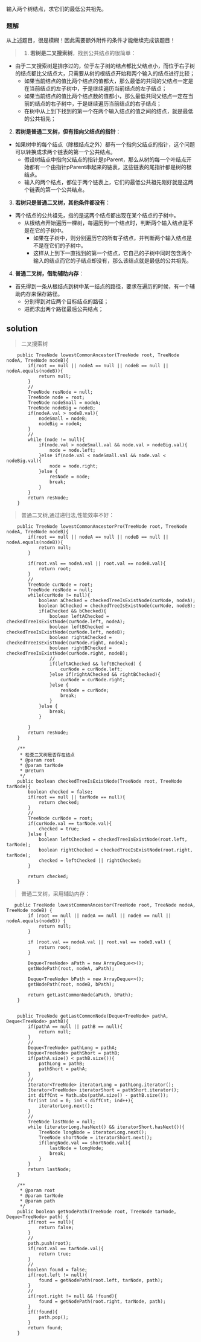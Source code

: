 输入两个树结点，求它们的最低公共祖先。

### 题解

从上述题目，很是模糊！因此需要额外附件的条件才能继续完成该题目！

>1. **若树是二叉搜索树**，找到公共结点的很简单：
  + 由于二叉搜索树是排序过的，位于左子树的结点都比父结点小，而位于右子树的结点都比父结点大，只需要从树的根结点开始和两个输入的结点进行比较；
    + 如果当前结点的值比两个结点的值都大，那么最低的共同的父结点一定是在当前结点的左子树中，于是继续遍历当前结点的左子结点；
    + 如果当前结点的值比两个结点数的值都小，那么最低共同父结点一定在当前的结点的右子树中，于是继续遍历当前结点的右子结点；
    + 在树中从上到下找到的第一个在两个输入结点的值之间的结点，就是最低的公共祖先；
2. **若树是普通二叉树，但有指向父结点的指针**：
  + 如果树中的每个结点（除根结点之外）都有一个指向父结点的指针，这个问题可以转换成求两个链表的第一个公共结点。
    + 假设树结点中指向父结点的指针是pParent，那么从树的每一个叶结点开始都有一个由指针pParent串起来的链表，这些链表的尾指针都是树的根结点。
    + 输入的两个结点，都位于两个链表上，它们的最低公共祖先刚好就是这两个链表的第一个公共结点。
3. **若树只是普通二叉树，其他条件都没有**：
  + 两个结点的公共祖先，指的是这两个结点都出现在某个结点的子树中。
    + 从根结点开始遍历一棵树，每遍历到一个结点时，判断两个输入结点是不是在它的子树中。
      + 如果在子树中，则分别遍历它的所有子结点，并判断两个输入结点是不是在它们的子树中。
      + 这样从上到下一直找到的第一个结点，它自己的子树中同时包含两个输入的结点而它的子结点却没有，那么该结点就是最低的公共祖先。
4. **普通二叉树，借助辅助内存**：
  + 首先得到一条从根结点到树中某一结点的路径，要求在遍历的时候，有一个辅助内存来保存路径。
    + 分别得到对应两个目标结点的路径；
    + 进而求出两个路径最后公共结点； 

## solution

> 二叉搜索树

```
	public TreeNode lowestCommonAncestor(TreeNode root, TreeNode nodeA, TreeNode nodeB){
        if(root == null || nodeA == null || nodeB == null || nodeA.equals(nodeB)){
            return null;
        }
        //
        TreeNode resNode = null;
        TreeNode node = root;
        TreeNode nodeSmall = nodeA;
        TreeNode nodeBig = nodeB;
        if(nodeA.val > nodeB.val){
            nodeSmall = nodeB;
            nodeBig = nodeA;
        }
        //
        while (node != null){
            if(node.val > nodeSmall.val && node.val > nodeBig.val){
                node = node.left;
            }else if(node.val < nodeSmall.val && node.val < nodeBig.val){
                node = node.right;
            }else {
                resNode = node;
                break;
            }
        }
        return resNode;
    }
```

>普通二叉树,通过递归法,性能效率不好：

```
    public TreeNode lowestCommonAncestorPro(TreeNode root, TreeNode nodeA, TreeNode nodeB){
        if(root == null || nodeA == null || nodeB == null || nodeA.equals(nodeB)){
            return null;
        }

        if(root.val == nodeA.val || root.val == nodeB.val){
            return root;
        }
        //
        TreeNode curNode = root;
        TreeNode resNode = null;
        while(curNode != null){
            boolean aChecked = checkedTreeIsExistNode(curNode, nodeA);
            boolean bChecked = checkedTreeIsExistNode(curNode, nodeB);
            if(aChecked && bChecked){
                boolean leftAChecked = checkedTreeIsExistNode(curNode.left, nodeA);
                boolean leftBChecked = checkedTreeIsExistNode(curNode.left, nodeB);
                boolean rightAChecked = checkedTreeIsExistNode(curNode.right, nodeA);
                boolean rightBChecked = checkedTreeIsExistNode(curNode.right, nodeB);
                //    
                if(leftAChecked && leftBChecked) {
                    curNode = curNode.left;
                }else if(rightAChecked && rightBChecked){
                    curNode = curNode.right;
                }else {
                    resNode = curNode;
                    break;
                }
            }else {
                break;
            }

        }
        return resNode;
    }

    /**
     * 检查二叉树是否存在结点
     * @param root
     * @param tarNode
     * @return
     */
    public boolean checkedTreeIsExistNode(TreeNode root, TreeNode tarNode){
        boolean checked = false;
        if(root == null || tarNode == null){
            return checked;
        }
        //
        TreeNode curNode = root;
        if(curNode.val == tarNode.val){
            checked = true;
        }else {
            boolean leftChecked = checkedTreeIsExistNode(root.left, tarNode);
            boolean rightChecked = checkedTreeIsExistNode(root.right, tarNode);
            checked = leftChecked || rightChecked;
        }

        return checked;
    }
```

>普通二叉树，采用辅助内存：

```
   public TreeNode lowestCommonAncestor(TreeNode root, TreeNode nodeA, TreeNode nodeB) {
        if (root == null || nodeA == null || nodeB == null || nodeA.equals(nodeB)) {
            return null;
        }

        if (root.val == nodeA.val || root.val == nodeB.val) {
            return root;
        }

        Deque<TreeNode> aPath = new ArrayDeque<>();
        getNodePath(root, nodeA, aPath);

        Deque<TreeNode> bPath = new ArrayDeque<>();
        getNodePath(root, nodeB, bPath);

        return getLastCommonNode(aPath, bPath);
    }


    public TreeNode getLastCommonNode(Deque<TreeNode> pathA, Deque<TreeNode> pathB){
        if(pathA == null || pathB == null){
            return null;
        }
        //
        Deque<TreeNode> pathLong = pathA;
        Deque<TreeNode> pathShort = pathB;
        if(pathA.size() < pathB.size()){
            pathLong = pathB;
            pathShort = pathA;
        }
        //
        Iterator<TreeNode> iteratorLong = pathLong.iterator();
        Iterator<TreeNode> iteratorShort = pathShort.iterator();
        int diffCnt = Math.abs(pathA.size() - pathB.size());
        for(int ind = 0; ind < diffCnt; ind++){
            iteratorLong.next();
        }
        //
        TreeNode lastNode = null;
        while (iteratorLong.hasNext() && iteratorShort.hasNext()){
            TreeNode longNode = iteratorLong.next();
            TreeNode shortNode = iteratorShort.next();
            if(longNode.val == shortNode.val){
                lastNode = longNode;
                break;
            }
        }
        return lastNode;
    }

    /**
     * @param root
     * @param tarNode
     * @param path
     */
    public boolean getNodePath(TreeNode root, TreeNode tarNode, Deque<TreeNode> path) {
        if(root == null){
            return false;
        }
        //
        path.push(root);
        if(root.val == tarNode.val){
            return true;
        }
        //
        boolean found = false;
        if(root.left != null){
            found = getNodePath(root.left, tarNode, path);
        }
        //
        if(root.right != null && !found){
            found = getNodePath(root.right, tarNode, path);
        }
        if(!found){
            path.pop();
        }
        return found;
    }
```